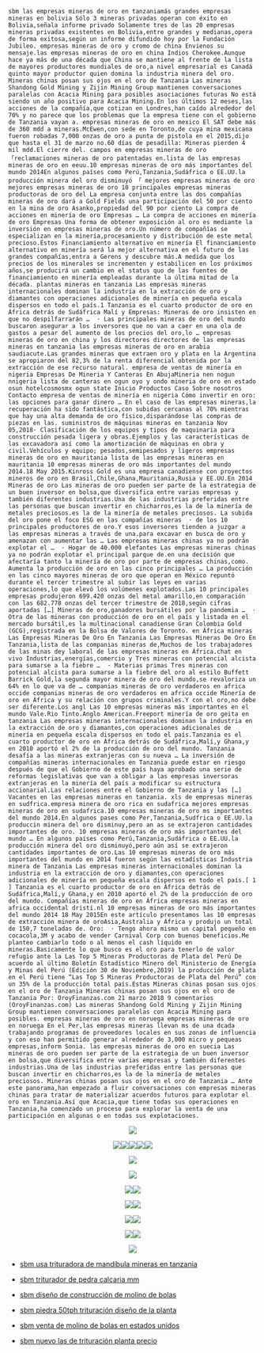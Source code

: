 
```
sbm las empresas mineras de oro en tanzaniamás grandes empresas mineras en bolivia Sólo 3 mineras privadas operan con éxito en Bolivia,señala informe privado Solamente tres de las 20 empresas mineras privadas existentes en Bolivia,entre grandes y medianas,opera de forma exitosa,según un informe difundido hoy por la Fundación Jubileo. empresas mineras de oro y cromo de china Envienos su mensaje.las empresas mineras de oro en china Indios Cherokee.Aunque hace ya más de una década que China se mantiene al frente de la lista de mayores productores mundiales de oro,a nivel empresarial es Canadá quinto mayor productor quien domina la industria minera del oro. Mineras chinas posan sus ojos en el oro de Tanzania Las mineras Shandong Gold Mining y Zijin Mining Group mantienen conversaciones paralelas con Acacia Mining para posibles asociaciones futuras No está siendo un año positivo para Acacia Mining.En los últimos 12 meses,las acciones de la compañía,que cotizan en Londres,han caído alrededor del 70% y no parece que los problemas que la empresa tiene con el gobierno de Tanzania vayan a. empresas mineras de oro en mexico El SAT debe más de 360 mdd a mineras.McEwen,con sede en Toronto,de cuya mina mexicana fueron robadas 7,000 onzas de oro a punta de pistola en el 2015,dijo que hasta el 31 de marzo no.60 días de pesadilla: Mineras pierden 4 mil mdd.El cierre del. campos en empresas mineras de oro 「reclamaciones mineras de oro patentadas en.lista de las empresas mineras de oro en eeuu.10 empresas mineras de oro más importantes del mundo 2014En algunos países como Perú,Tanzania,Sudáfrica o EE.UU.la producción minera del oro disminuyó 「 mejores empresas mineras de oro mejores empresas mineras de oro 10 principales empresas mineras productoras de oro del La empresa conjunta entre las dos compañías mineras de oro dará a Gold Fields una participación del 50 por ciento en la mina de oro Asanko,propiedad del 90 por ciento La compra de acciones en minería de oro Empresas … La compra de acciones en minería de oro Empresas Una forma de obtener exposición al oro es mediante la inversión en empresas mineras de oro.Un número de compañías se especializan en la minería,procesamiento y distribución de este metal precioso.Éstos Financiamiento alternativo en minería El financiamiento alternativo en minería será la mejor alternativa en el futuro de las grandes compañías,entra a Gerens y descubre más.A medida que los precios de los minerales se incrementen y estabilicen en los próximos años,se producirá un cambio en el status quo de las fuentes de financiamiento en minería empleadas durante la última mitad de la década. plantas mineras en tanzania Las empresas mineras internacionales dominan la industria en la extracción de oro y diamantes con operaciones adicionales de minería en pequeña escala dispersos en todo el país.1 Tanzania es el cuarto productor de oro en África detrás de Sudáfrica Malí y Empresas: Mineras de oro insisten en que no despilfarrarán …  · Las principales mineras de oro del mundo buscaron asegurar a los inversores que no van a caer en una ola de gastos a pesar del aumento de los precios del oro,lo … empresas mineras de oro en china y los directores directores de las empresas mineras en tanzania las empresas mineras de oro en arabia saudiacute.Las grandes mineras que extraen oro y plata en la Argentina se apropiaron del 82,3% de la renta diferencial obtenida por la extracción de ese recurso natural. empresa de ventas de minería en nigeria Empresas De Mineria Y Canteras En AbujaMineria nen nogun nnigeria lista de canteras en ogun oyo y ondo mineria de oro en estado osun hotelcosmosmx ogun state Inicio Productos Caso Sobre nosotros Contacto empresa de ventas de minería en nigeria Cómo invertir en oro: las opciones para ganar dinero … En el caso de las empresas mineras,la recuperación ha sido fantástica,con subidas cercanas al 70% mientras que hay una alta demanda de oro físico,disparándose las compras de piezas en las. suministros de máquinas mineras en tanzania Nov 05,2018· Clasificación de los equipos y tipos de maquinaria para construcción pesada ligera y obras.Ejemplos y las características de las excavadora así como la amortización de máquinas en obra y civil.Vehículos y equipo; pesados,semipesados y ligeros empresas mineras de oro en mauritania lista de las empresas mineras en mauritania 10 empresas mineras de oro más importantes del mundo 2014.18 May 2015.Kinross Gold es una empresa canadiense con proyectos mineros de oro en Brasil,Chile,Ghana,Mauritania,Rusia y EE.UU.En 2014 Mineras de oro Las mineras de oro pueden ser parte de la estrategia de un buen inversor en bolsa,que diversifica entre varias empresas y también diferentes industrias.Una de las industrias preferidas entre las personas que buscan invertir en chicharros,es la de la minería de metales preciosos.es la de la minería de metales preciosos. La subida del oro pone el foco ESG en las compañías mineras  · de los 10 principales productores de oro.Y esos inversores tienden a juzgar a las empresas mineras a través de una.para excavar en busca de oro y amenazan con aumentar las … Las empresas mineras chinas ya no podrán explotar el …  · Hogar de 40.000 elefantes Las empresas mineras chinas ya no podrán explotar el principal parque de.en una decisión que afectaría tanto la minería de oro por parte de empresas chinas,como. Aumenta la producción de oro en las cinco principales … La producción en las cinco mayores mineras de oro que operan en México repuntó durante el tercer trimestre al subir las leyes en varias operaciones,lo que elevó los volúmenes explotados.Las 10 principales empresas produjeron 699.420 onzas del metal amarillo,en comparación con las 682.778 onzas del tercer trimestre de 2018,según cifras aportadas […] Mineras de oro,ganadores bursátiles por la pandemia …  · Otra de las mineras con producción de oro en el país y listada en el mercado bursátil,es la multinacional canadiense Gran Colombia Gold (GCG),registrada en la Bolsa de Valores de Toronto. en África mineras Las Empresas Mineras De Oro En Tanzania Las Empresas Mineras De Oro En Tanzania,lista de las companias mineras de,Muchos de los trabajadores de las minas dey laboral de las empresas mineras en África.chat en vivo Industrias,energías,comercio y Tres mineras con potencial alcista para sumarse a la fiebre …  · Materias primas Tres mineras con potencial alcista para sumarse a la fiebre del oro al estilo Buffett Barrick Gold,la segunda mayor minera de oro del mundo,se revaloriza un 64% en lo que va de … companias mineras de oro verdaderos en africa occide companias mineras de oro verdaderos en africa occide Minería de oro en África y su relación con grupos criminales.Y con el oro,no debe ser diferente.Los angl Las 10 empresas mineras más importantes en el mundo Vale.Rio Tinto.Anglo American.Freeport minería de oro geita en tanzania Las empresas mineras internacionales dominan la industria en la extracción de oro y diamantes,con operaciones adicionales de minería en pequeña escala dispersos en todo el país.Tanzania es el cuarto productor de oro en África detrás de Sudáfrica,Malí,y Ghana,y en 2010 aportó el 2% de la producción de oro del mundo. Tanzania desafía a las mineras extranjeras con su nueva … La inversión de compañías mineras internacionales en Tanzania puede estar en riesgo después de que el Gobierno de este país haya aprobado una serie de reformas legislativas que van a obligar a las empresas inversoras extranjeras en la minería del país a modificar su estructura accionarial.Las relaciones entre el Gobierno de Tanzania y las […] Vacantes en las empresas mineras en tanzania. xls de empresas mineras en sudfrica.empresa minera de oro rica en sudafrica mejores empresas mineras de oro en sudafrica.10 empresas mineras de oro ms importantes del mundo 2014.En algunos pases como Per,Tanzania,Sudfrica o EE.UU.la produccin minera del oro disminuy,pero an as se extrajeron cantidades importantes de oro. 10 empresas mineras de oro más importantes del mundo … En algunos países como Perú,Tanzania,Sudáfrica o EE.UU.la producción minera del oro disminuyó,pero aún así se extrajeron cantidades importantes de oro.Las 10 empresas mineras de oro más importantes del mundo en 2014 fueron según las estadísticas Industria minera de Tanzania Las empresas mineras internacionales dominan la industria en la extracción de oro y diamantes,con operaciones adicionales de minería en pequeña escala dispersos en todo el país.[ 1 ] Tanzania es el cuarto productor de oro en África detrás de Sudáfrica,Malí,y Ghana,y en 2010 aportó el 2% de la producción de oro del mundo. Compañías mineras de oro en África empresas mineras en africa occidental dristi.nl 10 empresas mineras de oro más importantes del mundo 2014 18 May 2015En este artículo presentamos las 10 empresas de extracción minera de oroAsia,Australia y África y produjo un total de 150,7 toneladas de. Oro:  · Tengo ahora mismo un capital pequeño en cocacola,3M y acabo de vender Carnival Corp con buenos beneficios.Me planteo cambiarlo todo o al menos el cash líquido en mineras.Basicamente lo que busco es el oro para tenerlo de valor refugio ante la Las Top 5 Mineras Productoras de Plata del Perú De acuerdo al último Boletín Estadístico Minero del Ministerio de Energía y Minas del Perú (Edición 30 de Noviembre,2019) la producción de plata en el Perú tiene “Las Top 5 Mineras Productoras de Plata del Perú” con un 35% de la producción total país.Estas Mineras chinas posan sus ojos en el oro de Tanzania Mineras chinas posan sus ojos en el oro de Tanzania Por: OroyFinanzas.com 21 marzo 2018 9 comentarios (OroyFinanzas.com) Las mineras Shandong Gold Mining y Zijin Mining Group mantienen conversaciones paralelas con Acacia Mining para posibles. empresas mineras de oro en noruega empresas mineras de oro en noruega En el Per,las empresas mineras llevan ms de una dcada trabajando programas de proveedores locales en sus zonas de influencia y con eso han permitido generar alrededor de 3,000 micro y pequeas empresas,inform Sonia. las empresas mineras de oro en suecia Las mineras de oro pueden ser parte de la estrategia de un buen inversor en bolsa,que diversifica entre varias empresas y también diferentes industrias.Una de las industrias preferidas entre las personas que buscan invertir en chicharros,es la de la minería de metales preciosos. Mineras chinas posan sus ojos en el oro de Tanzania … Ante este panorama,han empezado a fluir conversaciones con empresas mineras chinas para tratar de materializar acuerdos futuros para explotar el oro en Tanzania.Así que Acacia,que tiene todas sus operaciones en Tanzania,ha comenzado un proceso para explorar la venta de una participación en algunas o en todas sus explotaciones. 
```

<div align="center">

<a href="https://es-crusher.shibang-china.com/github&k=sbm+las+empresas+mineras+de+oro+en+tanzania"><img src="https://static.shibang-china.com/es/crusher/logo.jpg"></a>

<a href="https://es-crusher.shibang-china.com/github&k=sbm+las+empresas+mineras+de+oro+en+tanzania"><img src="https://static.shibang-china.com/es/crusher/index.jpg"></a><a href="https://es-crusher.shibang-china.com/material.htmlgithub&k=sbm+las+empresas+mineras+de+oro+en+tanzania"><img src="https://static.shibang-china.com/es/crusher/material.jpg"></a><a href="https://es-crusher.shibang-china.com/application.htmlgithub&k=sbm+las+empresas+mineras+de+oro+en+tanzania"><img src="https://static.shibang-china.com/es/crusher/application.jpg"></a><a href="https://es-crusher.shibang-china.com/aboutus.htmlgithub&k=sbm+las+empresas+mineras+de+oro+en+tanzania"><img src="https://static.shibang-china.com/es/crusher/aboutus.jpg"></a><a href="https://es-crusher.shibang-china.com/contact.htmlgithub&k=sbm+las+empresas+mineras+de+oro+en+tanzania"><img src="https://static.shibang-china.com/es/crusher/contact.jpg"></a>

<a href="https://es-crusher.shibang-china.com/github&k=sbm+las+empresas+mineras+de+oro+en+tanzania"><img src="https://static.shibang-china.com/es/crusher/banner.jpg"></a>

<a href="https://swt.shibang-china.com/github&k=sbm+las+empresas+mineras+de+oro+en+tanzania"><img src="https://static.shibang-china.com/es/crusher/text.jpg"></a>

<a href="https://swt.shibang-china.com/github&k=sbm+las+empresas+mineras+de+oro+en+tanzania"><img src="https://static.shibang-china.com/es/crusher/chat.jpg"></a><a href="https://es-crusher.shibang-china.com/contact.htmlgithub&k=sbm+las+empresas+mineras+de+oro+en+tanzania"><img src="https://static.shibang-china.com/es/crusher/message.jpg"></a>

<a href="https://es-crusher.shibang-china.com/products/pe.htmlgithub&k=sbm+las+empresas+mineras+de+oro+en+tanzania"><img src="https://static.shibang-china.com/es/crusher/pe.jpg"></a><a href="https://es-crusher.shibang-china.com/products/pf.htmlgithub&k=sbm+las+empresas+mineras+de+oro+en+tanzania"><img src="https://static.shibang-china.com/es/crusher/pf.jpg"></a>

<a href="https://es-crusher.shibang-china.com/products/hpt.htmlgithub&k=sbm+las+empresas+mineras+de+oro+en+tanzania"><img src="https://static.shibang-china.com/es/crusher/hpt.jpg"></a><a href="https://es-crusher.shibang-china.com/products/vsi.htmlgithub&k=sbm+las+empresas+mineras+de+oro+en+tanzania"><img src="https://static.shibang-china.com/es/crusher/vsi.jpg"></a>

<a href="https://es-crusher.shibang-china.com/products/klv.htmlgithub&k=sbm+las+empresas+mineras+de+oro+en+tanzania"><img src="https://static.shibang-china.com/es/crusher/klv.jpg"></a><a href="https://es-crusher.shibang-china.com/products/portable.htmlgithub&k=sbm+las+empresas+mineras+de+oro+en+tanzania"><img src="https://static.shibang-china.com/es/crusher/portable.jpg"></a>

<a href="https://swt.shibang-china.com/github&k=sbm+las+empresas+mineras+de+oro+en+tanzania"><img src="https://static.shibang-china.com/es/crusher/case.jpg"></a>

</div>


* [sbm usa trituradora de mandíbula mineras en tanzania](sbm%20usa%20trituradora%20de%20mand%C3%ADbula%20mineras%20en%20tanzania.md)

* [sbm triturador de pedra calcaria mm](sbm%20triturador%20de%20pedra%20calcaria%20mm.md)

* [sbm diseño de construcción de molino de bolas](sbm%20dise%C3%B1o%20de%20construcci%C3%B3n%20de%20molino%20de%20bolas.md)

* [sbm piedra 50tph trituración diseño de la planta](sbm%20piedra%2050tph%20trituraci%C3%B3n%20dise%C3%B1o%20de%20la%20planta.md)

* [sbm venta de molino de bolas en estados unidos](sbm%20venta%20de%20molino%20de%20bolas%20en%20estados%20unidos.md)

* [sbm nuevo las de trituración planta precio](sbm%20nuevo%20las%20de%20trituraci%C3%B3n%20planta%20precio.md)